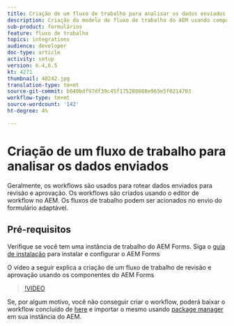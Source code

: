 ```yaml
---
title: Criação de um fluxo de trabalho para analisar os dados enviados
description: Criação do modelo de fluxo de trabalho do AEM usando componentes de fluxo de trabalho do AEM Forms para analisar os dados enviados.
sub-product: formulários
feature: fluxo de trabalho
topics: integrations
audience: developer
doc-type: article
activity: setup
version: 6.4,6.5
kt: 4271
thumbnail: 40242.jpg
translation-type: tm+mt
source-git-commit: b040bdf97df39c45f175288608e965e5f0214703
workflow-type: tm+mt
source-wordcount: '142'
ht-degree: 4%

---
```



# Criação de um fluxo de trabalho para analisar os dados enviados

Geralmente, os workflows são usados para rotear dados enviados para revisão e aprovação. Os workflows são criados usando o editor de workflow no AEM. Os fluxos de trabalho podem ser acionados no envio do formulário adaptável.

## Pré-requisitos

Verifique se você tem uma instância de trabalho do AEM Forms. Siga o [guia de instalação](https://docs.adobe.com/content/help/en/experience-manager-65/forms/install-aem-forms/osgi-installation/installing-configuring-aem-forms-osgi.html) para instalar e configurar o AEM Forms

O vídeo a seguir explica a criação de um fluxo de trabalho de revisão e aprovação usando os componentes do AEM Forms
>[!VIDEO](https://video.tv.adobe.com/v/40242/?quality=9&learn=on)


Se, por algum motivo, você não conseguir criar o workflow, poderá baixar o workflow concluído de [here](assets/review-submitted-data-workflow.zip) e importar o mesmo usando [package manager](http://localhost:4502/crx/packmgr/index.jsp) em sua instância do AEM.



